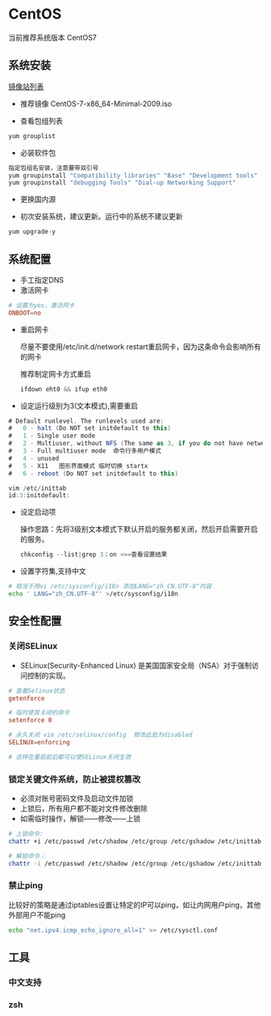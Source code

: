 # CentOS

当前推荐系统版本 CentOS7

## 系统安装

[镜像站列表](http://isoredirect.centos.org/centos/7/isos/x86_64/)

* 推荐镜像 CentOS-7-x86_64-Minimal-2009.iso

* 查看包组列表

```cs
yum grouplist
```

* 必装软件包 

```cs
指定包组名安装，注意要带双引号
yum groupinstall "Compatibility libraries" "Base" "Development tools"
yum groupinstall "debugging Tools" "Dial-up Networking Support"

```

* 更换国内源

* 初次安装系统，建议更新。运行中的系统不建议更新

```cs
yum upgrade-y
```

## 系统配置

* 手工指定DNS
* 激活网卡

```conf
# 设置为yes，激活网卡
ONBOOT=no 
```

* 重启网卡

    尽量不要使用/etc/init.d/network restart重启网卡，因为这条命令会影响所有的网卡
    
    推荐制定网卡方式重启

    ```cs
    ifdown eht0 && ifup eth0
    ```
* 设定运行级别为3(文本模式),需要重启

```cs
# Default runlevel. The runlevels used are:
#   0 - halt (Do NOT set initdefault to this)
#   1 - Single user mode
#   2 - Multiuser, without NFS (The same as 3, if you do not have networking)
#   3 - Full multiuser mode  命令行多用户模式
#   4 - unused
#   5 - X11   图形界面模式 临时切换 startx
#   6 - reboot (Do NOT set initdefault to this)

vim /etc/inittab
id:3:initdefault:  
```   

* 设定启动项

    操作思路：先将3级别文本模式下默认开启的服务都关闭，然后开启需要开启的服务。
    ```cs
    chkconfig --list|grep 3：on <==查看设置结果
    ```

* 设置字符集,支持中文

```bash
# 相当于用vi /etc/sysconfig/i18n 添加LANG="zh_CN.UTF-8"内容
echo ' LANG="zh_CN.UTF-8"' >/etc/sysconfig/i18n 
```

## 安全性配置
### 关闭SELinux
* SELinux(Security-Enhanced Linux) 是美国国家安全局（NSA）对于强制访问控制的实现。

```conf
# 查看Selinux状态 
getenforce

# 临时使其关闭的命令 
setenforce 0

# 永久关闭 vim /etc/selinux/config  修改此处为disabled
SELINUX=enforcing

# 这样在重启前后都可以使SELinux关闭生效
```


### 锁定关键文件系统，防止被提权篡改

* 必须对账号密码文件及启动文件加锁
* 上锁后，所有用户都不能对文件修改删除
* 如需临时操作，解锁——修改——上锁

```bash
# 上锁命令: 
chattr +i /etc/passwd /etc/shadow /etc/group /etc/gshadow /etc/inittab 

# 解锁命令：
chattr -i /etc/passwd /etc/shadow /etc/group /etc/gshadow /etc/inittab
```

### 禁止ping
比较好的策略是通过iptables设置让特定的IP可以ping，如让内网用户ping，其他外部用户不能ping

```bash
echo "net.ipv4.icmp_echo_ignore_all=1" >> /etc/sysctl.conf
```

## 工具

### 中文支持

### zsh

```bash

```